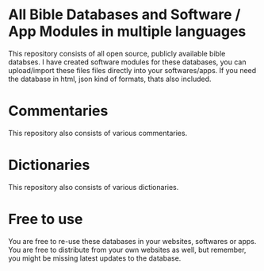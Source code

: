 # All Bible Databases and Software / App Modules in multiple languages
This repository consists of all open source, publicly available bible databses.
I have created software modules for these databases, you can upload/import these files files directly into your softwares/apps.
If you need the database in html, json kind of formats, thats also included.

# Commentaries
This repository also consists of various commentaries.

# Dictionaries
This repository also consists of various dictionaries.

# Free to use
You are free to re-use these databases in your websites, softwares or apps.
You are free to distribute from your own websites as well, but remember, you might be missing latest updates to the database.
